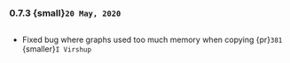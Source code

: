 ### 0.7.3 {small}`20 May, 2020`

```{rubric} Bug fixes
```

- Fixed bug where graphs used too much memory when copying {pr}`381` {smaller}`I Virshup`
